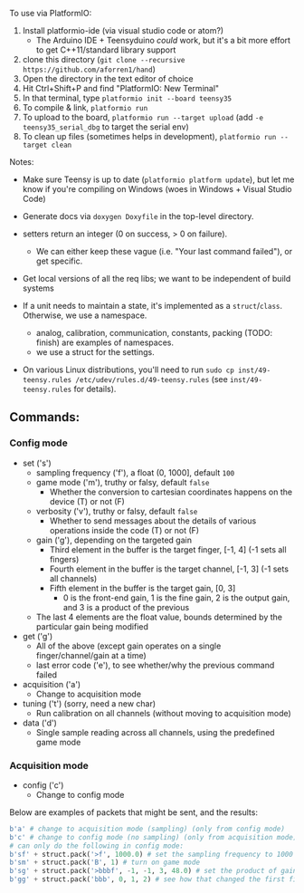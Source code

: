 
To use via PlatformIO:

1. Install platformio-ide (via visual studio code or atom?)
    - The Arduino IDE + Teensyduino *could* work, but it's a bit more effort to get C++11/standard library support
2. clone this directory (`git clone --recursive https://github.com/aforren1/hand`)
3. Open the directory in the text editor of choice
4. Hit Ctrl+Shift+P and find "PlatformIO: New Terminal"
5. In that terminal, type `platformio init --board teensy35`
6. To compile & link, `platformio run`
7. To upload to the board, `platformio run --target upload` (add `-e teensy35_serial_dbg` to target the serial env)
8. To clean up files (sometimes helps in development), `platformio run --target clean`

Notes:
 - Make sure Teensy is up to date (`platformio platform update`), but let me know if you're compiling on Windows (woes in Windows + Visual Studio Code)
 - Generate docs via `doxygen Doxyfile` in the top-level directory.

 - setters return an integer (0 on success, > 0 on failure).
   - We can either keep these vague (i.e. "Your last command failed"), or get specific.
 - Get local versions of all the req libs; we want to be independent of build systems
 - If a unit needs to maintain a state, it's implemented as a `struct`/`class`. Otherwise, we use a namespace.
   - analog, calibration, communication, constants, packing (TODO: finish) are examples of namespaces.
   - we use a struct for the settings.
 - On various Linux distributions, you'll need to run `sudo cp inst/49-teensy.rules /etc/udev/rules.d/49-teensy.rules` (see `inst/49-teensy.rules` for details).

## Commands:

### Config mode
- set ('s')
  - sampling frequency ('f'), a float (0, 1000], default `100`
  - game mode ('m'), truthy or falsy, default `false`
    - Whether the conversion to cartesian coordinates happens on the device (T) or not (F)
  - verbosity ('v'), truthy or falsy, default `false`
    - Whether to send messages about the details of various operations inside the code (T) or not (F)
  - gain ('g'), depending on the targeted gain
    - Third element in the buffer is the target finger, [-1, 4] (-1 sets all fingers)
    - Fourth element in the buffer is the target channel, [-1, 3] (-1 sets all channels)
    - Fifth element in the buffer is the target gain, [0, 3]
      - 0 is the front-end gain, 1 is the fine gain, 2 is the output gain, and 3 is a product of the previous
  - The last 4 elements are the float value, bounds determined by the particular gain being modified
- get ('g')
  - All of the above (except gain operates on a single finger/channel/gain at a time)
  - last error code ('e'), to see whether/why the previous command failed
- acquisition ('a')
  - Change to acquisition mode
- tuning ('t') (sorry, need a new char)
  - Run calibration on all channels (without moving to acquisition mode)
- data ('d')
  - Single sample reading across all channels, using the predefined game mode
### Acquisition mode
- config ('c')
  - Change to config mode

Below are examples of packets that might be sent, and the results:

```python
b'a' # change to acquisition mode (sampling) (only from config mode)
b'c' # change to config mode (no sampling) (only from acquisition mode)
# can only do the following in config mode:
b'sf' + struct.pack('>f', 1000.0) # set the sampling frequency to 1000 Hz
b'sm' + struct.pack('B', 1) # turn on game mode
b'sg' + struct.pack('>bbbf', -1, -1, 3, 48.0) # set the product of gains across all fingers & channels to 48.0
b'gg' + struct.pack('bbb', 0, 1, 2) # see how that changed the first finger, second channel, output gain

```